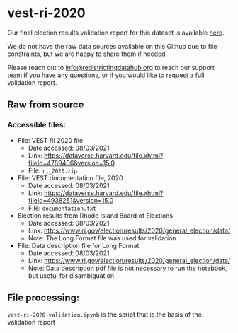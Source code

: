 # vest-ri-2020

Our final election results validation report for this dataset is available [here](https://redistrictingdatahub.org/dataset/vest-2020-rhode-island-precinct-and-election-results/).

We do not have the raw data sources available on this Github due to file constraints, but we are happy to share them if needed. 

Please reach out to info@redistrictingdatahub.org to reach our support team if you have any questions, or if you would like to request a full validation report. 

## Raw from source

### Accessible files:

- File: VEST RI 2020 file
   - Date accessed: 08/03/2021
   - Link: https://dataverse.harvard.edu/file.xhtml?fileId=4789406&version=15.0 
   - File: `ri_2020.zip`
- File: VEST documentation file, 2020
   - Date accessed: 08/03/2021
   - Link: https://dataverse.harvard.edu/file.xhtml?fileId=4938251&version=15.0 
   - File: `documentation.txt`
- Election results from Rhode Island Board of Elections
    - Date accessed: 08/03/2021
    - Link: https://www.ri.gov/election/results/2020/general_election/data/ 
    - Note: The Long Format file was used for validation
- File: Data description file for Long Format
    - Date accessed: 08/03/2021
    - Link: https://www.ri.gov/election/results/2020/general_election/data/ 
    - Note: Data description pdf file is not necessary to run the notebook, but useful for disambiguation

## File processing:

`vest-ri-2020-validation.ipynb` is the script that is the basis of the validation report
